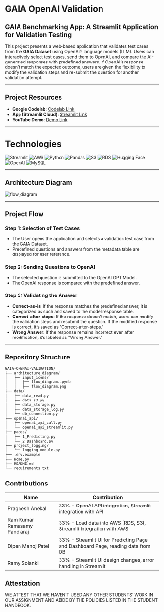 # GAIA OpenAI Validation

## GAIA Benchmarking App: A Streamlit Application for Validation Testing

This project presents a web-based application that validates test cases from the **GAIA Dataset** using OpenAI’s language models (LLM). Users can interactively select test cases, send them to OpenAI, and compare the AI-generated responses with predefined answers. If OpenAI’s response doesn’t match the expected outcome, users are given the flexibility to modify the validation steps and re-submit the question for another validation attempt.

---

## Project Resources

- **Google Codelab**: [Codelab Link](https://codelabs-preview.appspot.com/?file_id=1KwPr7VIQyALeQtxgZByGq4Vxe8GnI5_oMPFem20HR4Y#0)
- **App (Streamlit Cloud)**: [Streamlit Link](https://gaia-openai-validation-apmepvhff4kwcxfy687eqr.streamlit.app/)
- **YouTube Demo**: [Demo Link](<https://www.youtube.com/watch?v=examplelink](https://youtu.be/XyujyicHOaA)>)

---

# Technologies

![Streamlit](https://img.shields.io/badge/-Streamlit-FF4B4B?style=for-the-badge&logo=streamlit&logoColor=white)
![AWS](https://img.shields.io/badge/Amazon%20AWS-FF9900?style=for-the-badge&logo=amazon-aws&logoColor=white)
![Python](https://img.shields.io/badge/-Python-3776AB?style=for-the-badge&logo=python&logoColor=white)
![Pandas](https://img.shields.io/badge/-Pandas-150458?style=for-the-badge&logo=pandas)
![S3](https://img.shields.io/badge/-AWS_S3-569A31?style=for-the-badge&logo=amazon-s3&logoColor=white)
![RDS](https://img.shields.io/badge/AWS_RDS-527FFF?style=for-the-badge&logo=amazon-rds&logoColor=white)
![Hugging Face](https://img.shields.io/badge/-HuggingFace-FFD54F?style=for-the-badge&logo=huggingface&logoColor=white)
![OpenAI](https://img.shields.io/badge/OpenAI-412991?style=for-the-badge&logo=openai&logoColor=white)
![MySQL](https://img.shields.io/badge/MySQL-4479A1?style=for-the-badge&logo=mysql&logoColor=white)

---

## Architecture Diagram

![flow_diagram](https://github.com/user-attachments/assets/2eac7279-2400-4c39-b865-3737c244130a)

---

## Project Flow

### Step 1: Selection of Test Cases

- The User opens the application and selects a validation test case from the GAIA Dataset.
- Predefined questions and answers from the metadata table are displayed for user reference.

### Step 2: Sending Questions to OpenAI

- The selected question is submitted to the OpenAI GPT Model.
- The OpenAI response is compared with the predefined answer.

### Step 3: Validating the Answer

- **Correct-as-is**: If the response matches the predefined answer, it is categorized as such and saved to the model response table.
- **Correct-after-steps**: If the response doesn't match, users can modify the validation steps and resubmit the question. If the modified response is correct, it’s saved as "Correct-after-steps."
- **Wrong Answer**: If the response remains incorrect even after modification, it’s labeled as "Wrong Answer."

---

## Repository Structure

```bash
GAIA-OPENAI-VALIDATION/
├── architecture_diagram/
│   ├── input_icons/
│   │   ├── flow_diagram.ipynb
│   │   ├── flow_diagram.png
├── data/
│   ├── data_read.py
│   ├── data_s3.py
│   ├── data_storage.py
│   ├── data_storage_log.py
│   └── db_connection.py
├── openai_api/
│   ├── openai_api_call.py
│   └── openai_api_streamlit.py
├── pages/
│   ├── 1_Predicting.py
│   └── 2_Dashboard.py
├── project_logging/
│   └── logging_module.py
├── .env.example
├── Home.py
├── README.md
└── requirements.txt

```

## Contributions

| Name                         | Contribution                                                                    |
| ---------------------------- | ------------------------------------------------------------------------------- |
| Pragnesh Anekal              | 33% - OpenAI API integration, Streamlit integration with API                    |
| Ram Kumar Ramasamy Pandiaraj | 33% - Load data into AWS (RDS, S3), Streamlit integration with AWS              |
| Dipen Manoj Patel            | 33% - Streamlit UI for Predicting Page and Dashboard Page, reading data from DB |
| Ramy Solanki                 | 33% - Streamlit UI design changes, error handling in Streamlit                  |

## Attestation

WE ATTEST THAT WE HAVEN’T USED ANY OTHER STUDENTS’ WORK IN OUR
ASSIGNMENT AND ABIDE BY THE POLICIES LISTED IN THE STUDENT HANDBOOK.
